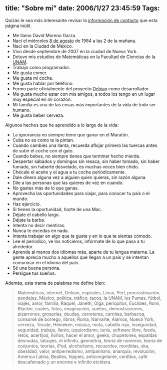 title: "Sobre mí"
date: 2006/1/27 23:45:59
Tags: 
---
<p> Quizás le sea más interesante revisar la <a href="http:///informacion-de-contacto" target="_blank">información de contacto</a> que esta página inútil.
</p>
<ul>
<li>Me llamo David Moreno Garza.</li>
<li>Nací el miércoles <a href="http://en.wikipedia.org/wiki/8_August" target="_blank">8 de agosto</a> de 1984 a las 2 de la mañana.</li>
<li>Nací en la Ciudad de México.</li>
<li>Vivo desde septiembre de 2007&#160;en la ciudad de Nueva York.</li>
<li>Detuve mis estudios de Matemáticas en la Facultad de Ciencias de la <a href="http://www.unam.mx/" target="_blank">UNAM</a>.</li>
<li>Trabajo como programador.</li>
<li>Me gusta comer.</li>
<li>Me gusta mi coche.</li>
<li>Me gusta hablar por teléfono.</li>
<li>Formo parte oficialmente del proyecto <a href="http://www.debian.org/" target="_blank">Debian</a> como desarrollador.</li>
<li>Me gusta mucho estar con mis amigos, a todos los tengo en un lugar muy especial en mi corazón.</li>
<li>Mi familia es una de las cosas más importantes de la vida de todo ser humano.</li>
<li>Me gusta beber cerveza.</li>
</ul>
<p>
Algunos hechos que he aprendido a lo largo de la vida:
</p>
<ul>
<li>La ignorancia no siempre tiene que ganar en el Maratón.</li>
<li>Cuba no es como te la pintan.</li>
<li>Cuando cambies una llanta, recuerda aflojar primero las tuercas antes de subir el coche con el gato.</li>
<li>Cuando bebes, no siempre tienes que terminar hecho mierda.</li>
<li>Despertar sábados y domingos sin resaca, sin haber tomado, sin haber fumado, sin haberte desvelado, es muchas veces bien chido.</li>
<li>Chécale el aceite y el agua a tu coche periódicamente.</li>
<li>Dale dinero alguna vez a alguien quien quieras, sin razón alguna.</li>
<li>Dile a las personas que las quieres de vez en cuando.</li>
<li>No gastes más de lo que ganas.</li>
<li>Aprovecha las oportunidades para viajar, para conocer tu país o el mundo.</li>
<li>Haz ejercicio.</li>
<li>Si tienes la oportunidad, hazte de una Mac.</li>
<li>Déjate el cabello largo.</li>
<li>Déjate la barba.</li>
<li>Intenta no decir mentiras.</li>
<li>Nunca te excedas en nada.</li>
<li>Intenta trabajar en algo que te guste y en lo que te sientas cómodo.</li>
<li>Lee el periódico, ve los noticieros, infórmate de lo que pasa a tu alrededor.</li>
<li>Aprende al menos dos idiomas más, aparte de tu lengua materna. La gente aprecia mucho a aquellos que llegan a un país y se intentan comunicar en el idioma del país.</li>
<li>Sé una buena persona.</li>
<li>Persigue tus sueños.</li>
</ul>
<p>
Además, esta trama de palabras me define bien:
</p>
<blockquote>Matemáticas, internet, Debian, espirales, Linux, Perl, procrastinación, pendejez, México, polí­tica, tráfico, tacos, la UNAM, los Pumas, fútbol, viajes, amor, familia, Raquel, Janeth, Olga, periquitos, Euclides, Romi, Blackie, cuates, fotos, imaginación, sueños, demostraciones, pizarrones, groserías, deudas, carreteras, carnitas, barbacoa, consomé de borrego, libros, Roma, Narvarte, Álamos, Nueva York, cerveza, Tecate, Heineken, música, mota, cabello rojo, inseguridad, seguridad, trabajo, llanto, izquierdismo, tenis, software libre, feeds, retos, acertijos, ñoños, hacer el amor, geeks, chupetones, espaldas desnudas, tatuajes, el infinito, geometría, teoría de números, teoría de conjuntos, teorías, iPod, alcoholismo, recuerdos, mordidas, ska, obesidad, valor, antiperredismo, antipanismo, anarquí­a, revolución, América Latina, Beatles, hippies, anticongelante, cerditos, café descafeinado y un enorme e infinito etcétera.</blockquote>
